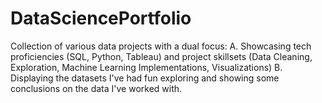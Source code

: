 # DataSciencePortfolio
Collection of various data projects with a dual focus:
A. Showcasing tech proficiencies (SQL, Python, Tableau) and project skillsets (Data Cleaning, Exploration, Machine Learning Implementations, Visualizations)
B. Displaying the datasets I've had fun exploring and showing some conclusions on the data I've worked with.

